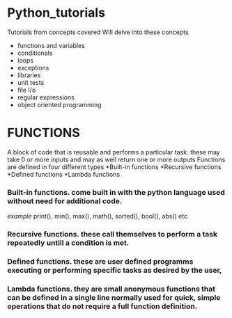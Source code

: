 # Python_tutorials
Tutorials from concepts covered 
Will delve into these concepts 
  -  functions and variables
  -  conditionals
  -  loops
  -  exceptions 
  -  libraries
  -  unit tests 
  -  file I/o
  -  regular expressions 
  -  object oriented programming

# FUNCTIONS
 A block of code that is reusable and performs a particular task. these may take 0 or more inputs and may as well return one or more outputs
Functions are defined in four different types
*Built-in functions
*Recursive functions
*Defined functions
*Lambda functions
### Built-in functions. come built in with the python language used without need for additional code.
*example*
print(), min(), max(), math(), sorted(), bool(), abs() etc
### Recursive functions. these call themselves to perform a task repeatedly untill a condition is met.
### Defined functions. these are user defined programms executing or performing specific tasks as desired by the user,
### Lambda functions. they are small anonymous functions that can be defined in a single line normally used for quick, simple operations that do not require a full function definition.